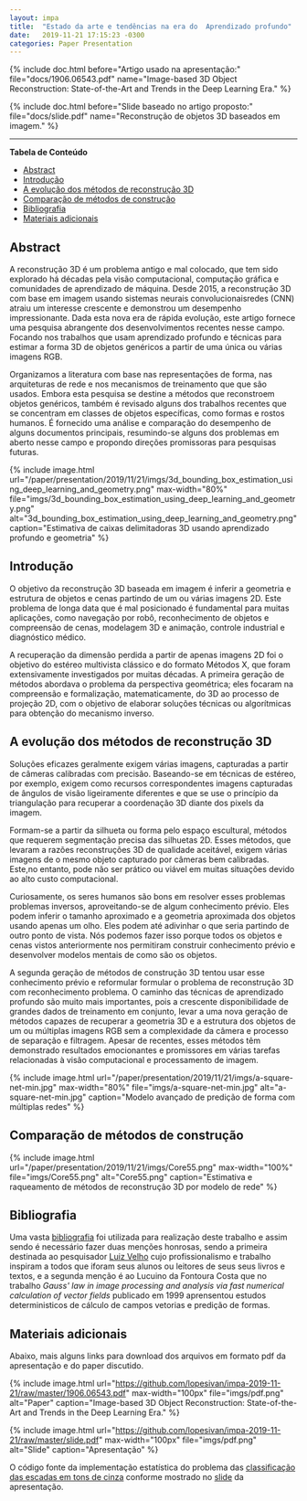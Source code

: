 ```yaml
---
layout: impa
title:  "Estado da arte e tendências na era do  Aprendizado profundo"
date:   2019-11-21 17:15:23 -0300
categories: Paper Presentation
---
```


{% include doc.html
before="Artigo usado na apresentação:"
file="docs/1906.06543.pdf"
name="Image-based 3D Object Reconstruction: State-of-the-Art and Trends in the Deep Learning Era." %}

{% include doc.html
before="Slide baseado no artigo proposto:"
file="docs/slide.pdf"
name="Reconstrução de objetos 3D baseados em imagem." %}

---

<!-- START doctoc generated TOC please keep comment here to allow auto update -->
<!-- DON'T EDIT THIS SECTION, INSTEAD RE-RUN doctoc TO UPDATE -->
**Tabela de Conteúdo**

- [Abstract](#abstract)
- [Introdução](#introdu%C3%A7%C3%A3o)
- [A evolução dos métodos de reconstrução 3D](#a-evolu%C3%A7%C3%A3o-dos-m%C3%A9todos-de-reconstru%C3%A7%C3%A3o-3d)
- [Comparação de métodos de construção](#compara%C3%A7%C3%A3o-de-m%C3%A9todos-de-constru%C3%A7%C3%A3o)
- [Bibliografia](#bibliografia)
- [Materiais adicionais](#materiais-adicionais)

<!-- END doctoc generated TOC please keep comment here to allow auto update -->

## Abstract

A reconstrução 3D é um problema antigo e mal colocado, que tem
sido explorado há décadas pela visão computacional, computação
gráfica e comunidades de aprendizado de máquina. Desde 2015, a
reconstrução 3D com base em imagem usando sistemas neurais
convolucionaisredes (CNN) atraiu um interesse crescente e
demonstrou um desempenho impressionante. Dada esta nova era de
rápida evolução, este artigo fornece uma pesquisa abrangente dos
desenvolvimentos recentes nesse campo. Focando nos trabalhos que
usam aprendizado profundo e técnicas para estimar a forma 3D de
objetos genéricos a partir de uma única ou várias imagens RGB.

Organizamos a literatura com base nas representações de forma,
nas arquiteturas de rede e nos mecanismos de treinamento que que
são usados. Embora esta pesquisa se destine a métodos que
reconstroem objetos genéricos, também é revisado alguns dos
trabalhos recentes que se concentram em classes de objetos
específicas, como formas e rostos humanos. É fornecido uma
análise e comparação do desempenho de alguns documentos
principais, resumindo-se alguns dos problemas em aberto nesse
campo e propondo direções promissoras para pesquisas futuras.


{% include image.html
   url="/paper/presentation/2019/11/21/imgs/3d_bounding_box_estimation_using_deep_learning_and_geometry.png"
   max-width="80%"
   file="imgs/3d_bounding_box_estimation_using_deep_learning_and_geometry.png"
   alt="3d_bounding_box_estimation_using_deep_learning_and_geometry.png"
   caption="Estimativa de caixas delimitadoras 3D usando aprendizado profundo e geometria"
%}


## Introdução

O objetivo da reconstrução 3D baseada em imagem é inferir a
geometria e estrutura de objetos e cenas partindo de um ou
várias imagens 2D. Este problema de longa data que é mal
posicionado é fundamental para muitas aplicações, como navegação
por robô, reconhecimento de objetos e compreensão de cenas,
modelagem 3D e animação, controle industrial e diagnóstico
médico.

A recuperação da dimensão perdida a partir de apenas imagens 2D
foi o objetivo do estéreo multivista clássico e do formato
Métodos X, que foram extensivamente investigados por muitas
décadas.  A primeira geração de métodos abordava o problema da
perspectiva geométrica; eles focaram na compreensão e
formalização, matematicamente, do 3D ao processo de projeção 2D,
com o objetivo de elaborar soluções técnicas ou algorítmicas
para obtenção do mecanismo inverso.

## A evolução dos métodos de reconstrução 3D

Soluções eficazes geralmente exigem várias imagens, capturadas a
partir de câmeras calibradas com precisão. Baseando-se em
técnicas de estéreo, por exemplo, exigem como recursos
correspondentes imagens capturadas de ângulos de visão
ligeiramente diferentes e que se use o princípio da triangulação
para recuperar a coordenação 3D diante dos pixels da imagem.

Formam-se a partir da silhueta ou forma pelo espaço escultural,
métodos que requerem segmentação precisa das silhuetas 2D. Esses
métodos, que levaram a razões reconstruções 3D de qualidade
aceitável, exigem várias imagens de o mesmo objeto capturado por
câmeras bem calibradas. Este,no entanto, pode não ser prático ou
viável em muitas situações devido ao alto custo computacional.

Curiosamente, os seres humanos são bons em resolver esses
problemas problemas inversos, aproveitando-se  de algum conhecimento
prévio. Eles podem inferir o tamanho aproximado e a geometria
aproximada dos objetos usando apenas um olho. Eles podem até
adivinhar o que seria partindo de outro ponto de vista. Nós
podemos fazer isso porque todos os objetos e cenas vistos
anteriormente nos permitiram construir conhecimento prévio e
desenvolver modelos mentais de como são os objetos.

A segunda geração de métodos de construção 3D tentou
usar esse conhecimento prévio e reformular formular o problema de
reconstrução 3D com reconhecimento problema. O caminho das
técnicas de aprendizado profundo são muito mais importantes, pois
a crescente disponibilidade de grandes dados de treinamento em
conjunto, levar a uma nova geração de métodos capazes de
recuperar a geometria 3D e a estrutura dos objetos de um ou
múltiplas imagens RGB sem a complexidade da câmera e processo de
separação e filtragem. Apesar de recentes, esses métodos têm demonstrado
resultados emocionantes e promissores em várias tarefas
relacionadas à visão computacional e processamento de imagem.

{% include image.html
   url="/paper/presentation/2019/11/21/imgs/a-square-net-min.jpg"
   max-width="80%"
   file="imgs/a-square-net-min.jpg"
   alt="a-square-net-min.jpg"
   caption="Modelo avançado de predição de forma com múltiplas redes"
%}


## Comparação de métodos de construção

{% include image.html
   url="/paper/presentation/2019/11/21/imgs/Core55.png"
   max-width="100%"
   file="imgs/Core55.png"
   alt="Core55.png"
   caption="Estimativa e raqueamento de métodos de reconstrução 3D por modelo de rede"
%}


## Bibliografia

Uma vasta [bibliografia][referencias] foi utilizada para
realização deste trabalho e assim sendo é necessário fazer duas
menções honrosas, sendo a primeira destinada ao pesquisador
[Luiz Velho][lvelho] cujo profissionalismo e trabalho inspiram a
todos que iforam seus alunos ou leitores de seus seus livros e
textos, e a segunda menção é ao Lucuino da Fontoura Costa que no
trabalho *Gauss' law in image processing and analysis via fast
numerical calculation of vector fields* publicado em 1999
aprensentou estudos deterministicos de cálculo de campos
vetorias e predição de formas.


## Materiais adicionais

Abaixo, mais alguns links para download dos arquivos em formato
pdf da apresentação e do paper discutido.

{% include image.html url="https://github.com/lopesivan/impa-2019-11-21/raw/master/1906.06543.pdf"
max-width="100px" file="imgs/pdf.png"
alt="Paper" caption="Image-based 3D Object Reconstruction: State-of-the-Art and Trends in the Deep Learning Era." %}

{% include image.html url="https://github.com/lopesivan/impa-2019-11-21/raw/master/slide.pdf"
max-width="100px" file="imgs/pdf.png"
alt="Slide" caption="Apresentação" %}

O código fonte da implementação estatística do problema das [classificação das escadas em tons de cinza][classify_stairs_nnet_from_scratch.R]
conforme mostrado no [slide][main-slide] da apresentação.

[classify_stairs_nnet_from_scratch.R]: https://raw.githubusercontent.com/lopesivan/impa-2019-11-21/master/code/classify_stairs_nnet_from_scratch.R
[main-paper]: https://github.com/lopesivan/impa-2019-11-21/raw/master/1906.06543.pdf
[main-slide]: https://github.com/lopesivan/impa-2019-11-21/raw/master/slide.pdf
[referencias]: https://raw.githubusercontent.com/lopesivan/impa-2019-11-21/master/referencias.bib
[lvelho]: http://lvelho.impa.br

<!--
vim: set ts=4 sw=4 tw=64 ft=markdown:
-->
